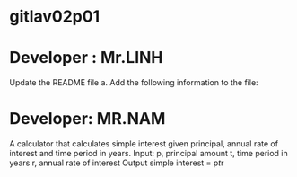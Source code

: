 # gitlav02p01
# Developer : Mr.LINH
Update the README file
a. Add the following information to the file:
# Developer: MR.NAM
A calculator that calculates simple interest given principal, annual rate of interest and time period in years.
Input:
 p, principal amount
 t, time period in years
 r, annual rate of interest
Output
 simple interest = p*t*r

